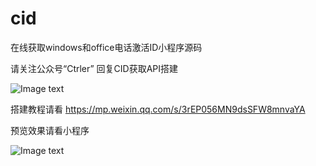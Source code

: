 # cid
在线获取windows和office电话激活ID小程序源码

请关注公众号“Ctrler” 回复CID获取API搭建

![Image text](https://user-images.githubusercontent.com/22748003/178630519-3ea8a830-1271-49c3-997f-c83506110175.jpg)

搭建教程请看
https://mp.weixin.qq.com/s/3rEP056MN9dsSFW8mnvaYA

预览效果请看小程序

![Image text](https://user-images.githubusercontent.com/22748003/178624703-87ce09b4-87b7-4744-8ac8-7eca652bba0e.jpg)

